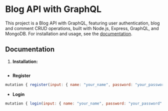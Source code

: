 # Blog API with GraphQL

This project is a Blog API with GraphQL, featuring user authentication, blog and comment CRUD operations, built with Node.js, Express, GraphQL, and MongoDB. For installation and usage, see the [documentation](#documentation).

## Documentation

1. **Installation:**
```

```

* **Register**

```javascript
mutation { register(input: { name: "your_name", password: "your_password", email: "your_email@example.com" }) { token } }
```

* **Login**
```javascript
mutation { login(input: { name: "your_name", password: "your_password" }) { token } }

```

```javascript

```
```javascript

```
```javascript

```
```javascript

```
